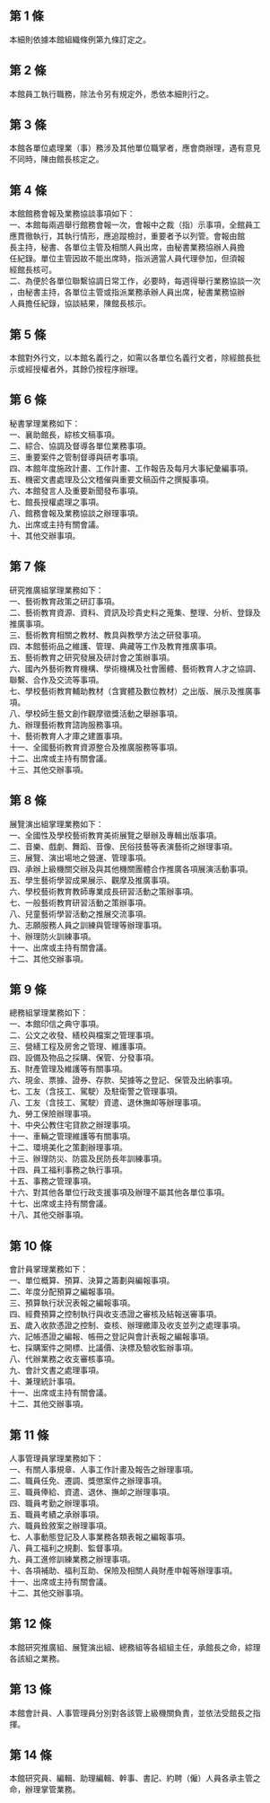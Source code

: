 第 1 條
-------
本細則依據本館組織條例第九條訂定之。

第 2 條
-------
本館員工執行職務，除法令另有規定外，悉依本細則行之。

第 3 條
-------
本館各單位處理業（事）務涉及其他單位職掌者，應會商辦理，遇有意見  
不同時，陳由館長核定之。

第 4 條
-------
本館館務會報及業務協談事項如下：  
一、本館每兩週舉行館務會報一次，會報中之裁（指）示事項，全館員工  
    應貫徹執行，其執行情形，應追蹤檢討，重要者予以列管。會報由館  
    長主持，秘書、各單位主管及相關人員出席，由秘書業務協辦人員擔  
    任紀錄。單位主管因故不能出席時，指派適當人員代理參加，但須報  
    經館長核可。  
二、為便於各單位聯繫協調日常工作，必要時，每週得舉行業務協談一次  
    ，由秘書主持，各單位主管或指派業務承辦人員出席，秘書業務協辦  
    人員擔任紀錄，協談結果，陳館長核示。

第 5 條
-------
本館對外行文，以本館名義行之，如需以各單位名義行文者，除經館長批  
示或經授權者外，其餘仍按程序辦理。

第 6 條
-------
秘書掌理業務如下：  
一、襄助館長，綜核文稿事項。  
二、綜合、協調及督導各單位業務事項。  
三、重要案件之管制督導與研考事項。  
四、本館年度施政計畫、工作計畫、工作報告及每月大事紀彙編事項。  
五、機密文書處理及公文稽催與重要文稿函件之撰擬事項。  
六、本館發言人及重要新聞發布事項。  
七、館長授權處理之事項。  
八、館務會報及業務協談之辦理事項。  
九、出席或主持有關會議。  
十、其他交辦事項。

第 7 條
-------
研究推廣組掌理業務如下：  
一、藝術教育政策之研訂事項。  
二、藝術教育資源、資料、資訊及珍貴史料之蒐集、整理、分析、登錄及  
    推廣事項。  
三、藝術教育相關之教材、教具與教學方法之研發事項。  
四、本館藝術品之維護、管理、典藏等工作及教育推廣事項。  
五、藝術教育之研究發展及研討會之策辦事項。  
六、國內外藝術教育機構、學術機構及社會團體、藝術教育人才之協調、  
    聯繫、合作及交流等事項。  
七、學校藝術教育輔助教材（含實體及數位教材）之出版、展示及推廣事  
    項。  
八、學校師生藝文創作觀摩徵獎活動之舉辦事項。  
九、辦理藝術教育諮詢服務事項。  
十、藝術教育人才庫之建置事項。  
十一、全國藝術教育資源整合及推廣服務等事項。  
十二、出席或主持有關會議。  
十三、其他交辦事項。

第 8 條
-------
展覽演出組掌理業務如下：  
一、全國性及學校藝術教育美術展覽之舉辦及專輯出版事項。  
二、音樂、戲劇、舞蹈、音像、民俗技藝等表演藝術之辦理事項。  
三、展覽、演出場地之營運、管理事項。  
四、承辦上級機關交辦及與其他機關團體合作推廣各項展演活動事項。  
五、學生藝術學習成果展示、觀摩及推廣事項。  
六、學校藝術教育教師專業成長研習活動之策辦事項。  
七、一般藝術教育研習活動之策辦事項。  
八、兒童藝術學習活動之推展交流事項。  
九、志願服務人員之訓練與管理等辦理事項。  
十、辦理防火訓練事項。  
十一、出席或主持有關會議。  
十二、其他交辦事項。

第 9 條
-------
總務組掌理業務如下：  
一、本館印信之典守事項。  
二、公文之收發、繕校與檔案之管理事項。  
三、營繕工程及房舍之管理、維護事項。  
四、設備及物品之採購、保管、分發事項。  
五、財產管理及維護等有關事項。  
六、現金、票據、證券、存款、契據等之登記、保管及出納事項。  
七、工友（含技工、駕駛）及駐衛警之管理事項。  
八、工友（含技工、駕駛）資遣、退休撫卹等辦理事項。  
九、勞工保險辦理事項。  
十、中央公教住宅貸款之辦理事項。  
十一、車輛之管理維護等有關事項。  
十二、環境美化之策劃辦理事項。  
十三、辦理防災、防震及民防長年訓練事項。  
十四、員工福利事務之執行事項。  
十五、事務之管理事項。  
十六、對其他各單位行政支援事項及辦理不屬其他各單位事項。  
十七、出席或主持有關會議。  
十八、其他交辦事項。

第 10 條
--------
會計員掌理業務如下：  
一、單位概算、預算、決算之籌劃與編報事項。  
二、年度分配預算之編報事項。  
三、預算執行狀況表報之編報事項。  
四、經費預算之控制執行與收支憑證之審核及結報送審事項。  
五、歲入收款憑證之控制、查核、辦理繳庫及收支並列之處理事項。  
六、記帳憑證之編報、帳冊之登記與會計表報之編報事項。  
七、採購案件之開標、比議價、決標及驗收監辦事項。  
八、代辦業務之收支審核事項。  
九、會計文書之處理事項。  
十、兼理統計事項。  
十一、出席或主持有關會議。  
十二、其他交辦事項。

第 11 條
--------
人事管理員掌理業務如下：  
一、有關人事規章、人事工作計畫及報告之辦理事項。  
二、職員任免、遷調、獎懲案件之辦理事項。  
三、職員俸給、資遣、退休、撫卹之辦理事項。  
四、職員考勤之辦理事項。  
五、職員考績之承辦事項。  
六、職員銓敘案之辦理事項。  
七、人事動態登記及人事業務各類表報之編報事項。  
八、員工福利之規劃、監督事項。  
九、員工進修訓練業務之辦理事項。  
十、各項補助、福利互助、保險及相關人員財產申報等辦理事項。  
十一、出席或主持有關會議。  
十二、其他交辦事項。

第 12 條
--------
本館研究推廣組、展覽演出組、總務組等各組組主任，承館長之命，綜理  
各該組之業務。

第 13 條
--------
本館會計員、人事管理員分別對各該管上級機關負責，並依法受館長之指  
揮。

第 14 條
--------
本館研究員、編輯、助理編輯、幹事、書記、約聘（僱）人員各承主管之  
命，辦理掌管業務。


